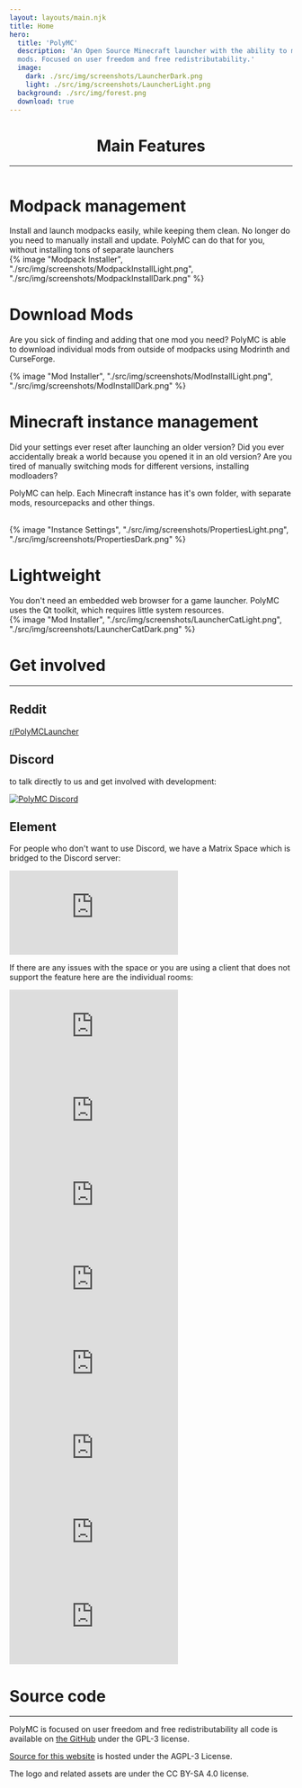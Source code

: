 ```yaml
---
layout: layouts/main.njk
title: Home
hero:
  title: 'PolyMC'
  description: 'An Open Source Minecraft launcher with the ability to manage multiple instances, accounts and
  mods. Focused on user freedom and free redistributability.'
  image: 
    dark: ./src/img/screenshots/LauncherDark.png
    light: ./src/img/screenshots/LauncherLight.png
  background: ./src/img/forest.png
  download: true
---
```


<h1 style="text-align: center">Main Features</h1>

---

<div class="row row-reverse">
  <div class="column">
    <div>
      <h1>Modpack management</h1>
      <div class="subtitle">
        Install and launch modpacks easily, while keeping them clean.
        No longer do you need to manually install and update. PolyMC can do that for you, without installing tons of separate launchers
      </div>
    </div>
  </div>
  <div class="column">
    {% image "Modpack Installer", "./src/img/screenshots/ModpackInstallLight.png", "./src/img/screenshots/ModpackInstallDark.png" %}
  </div>
</div>

<div class="row">
  <div class="column">
    <div>
      <h1>Download Mods</h1>
      <div class="subtitle">
        <p>Are you sick of finding and adding that one mod you need? PolyMC is able to download individual mods from outside of modpacks using Modrinth and CurseForge.
      </div>
    </div>
  </div>
  <div class="column">
    {% image "Mod Installer", "./src/img/screenshots/ModInstallLight.png", "./src/img/screenshots/ModInstallDark.png" %}
  </div>
</div>

<div class="row row-reverse">
  <div class="column">
    <div>
      <h1>Minecraft instance management </h1>
      <div class="subtitle">
        <p>Did your settings ever reset after launching an older version? Did you ever accidentally break a world because you opened it in an old version?
        Are you tired of manually switching mods for different versions, installing modloaders?<p>
        <p>PolyMC can help. Each Minecraft instance has it's own folder, with separate mods, resourcepacks and other things.</p>
      </div>
      <br>
    </div>
  </div>
  <div class="column">
    {% image "Instance Settings", "./src/img/screenshots/PropertiesLight.png", "./src/img/screenshots/PropertiesDark.png" %}
  </div>
</div>

<div class="row">
  <div class="column">
    <div>
      <h1>Lightweight</h1>
      <div class="subtitle">
        You don't need an embedded web browser for a game launcher. PolyMC uses the Qt toolkit, which requires little system resources.
      </div>
    </div>
  </div>
  <div class="column">
    {% image "Mod Installer", "./src/img/screenshots/LauncherCatLight.png", "./src/img/screenshots/LauncherCatDark.png" %}
  </div>
</div>

<div class="infobox">

  # Get involved
  ---

  ## Reddit
  
  [r/PolyMCLauncher](https://www.reddit.com/r/PolyMCLauncher/)

  ## Discord

  to talk directly to us and get involved with development:
  
  [![PolyMC Discord](https://img.shields.io/discord/923671181020766230?label=PolyMC%20Discord)](https://discord.gg/xq7fxrgtMP)

  ## Element

  For people who don't want to use Discord, we have a Matrix Space which is bridged to the Discord server:

  [![PolyMC Space](https://img.shields.io/matrix/polymc:matrix.org?label=PolyMC%20space)](https://matrix.to/#/#polymc:matrix.org)

  If there are any issues with the space or you are using a client that does not support the feature here are the individual rooms:

  [![Development](https://img.shields.io/matrix/polymc-development:matrix.org?label=PolyMC%20Development)](https://matrix.to/#/#polymc-development:matrix.org)
  [![Discussion](https://img.shields.io/matrix/polymc-discussion:matrix.org?label=PolyMC%20Discussion)](https://matrix.to/#/#polymc-discussion:matrix.org)
  [![Github](https://img.shields.io/matrix/polymc-github:matrix.org?label=PolyMC%20Github)](https://matrix.to/#/#polymc-github:matrix.org)
  [![Maintainers](https://img.shields.io/matrix/polymc-maintainers:matrix.org?label=PolyMC%20Maintainers)](https://matrix.to/#/#polymc-maintainers:matrix.org)
  [![News](https://img.shields.io/matrix/polymc-news:matrix.org?label=PolyMC%20News)](https://matrix.to/#/#polymc-news:matrix.org)
  [![Offtopic](https://img.shields.io/matrix/polymc-offtopic:matrix.org?label=PolyMC%20Offtopic)](https://matrix.to/#/#polymc-offtopic:matrix.org)
  [![Support](https://img.shields.io/matrix/polymc-support:matrix.org?label=PolyMC%20Support)](https://matrix.to/#/#polymc-support:matrix.org)
  [![Voice](https://img.shields.io/matrix/polymc-voice:matrix.org?label=PolyMC%20Voice)](https://matrix.to/#/#polymc-voice:matrix.org)

  # Source code
  ---

  PolyMC is focused on user freedom and free redistributability all code is available on [the GitHub](https://github.com/PolyMC/PolyMC/) under the GPL-3 license.
  
  [Source for this website](https://github.com/PolyMC/polymc.github.io) is hosted under the AGPL-3 License.

  The logo and related assets are under the CC BY-SA 4.0 license.
</div>
